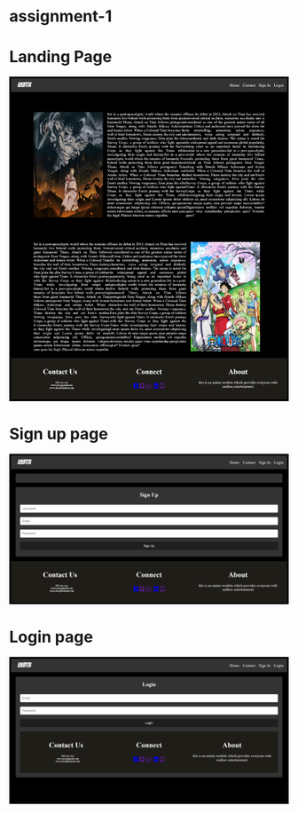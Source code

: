 # assignment-1

# Landing Page
![alt text](127.0.0.1_5500_index.html.png)
# Sign up page
![alt text](127.0.0.1_5500_Signup.html.png)
# Login page
![alt text](127.0.0.1_5500_login.html.png)